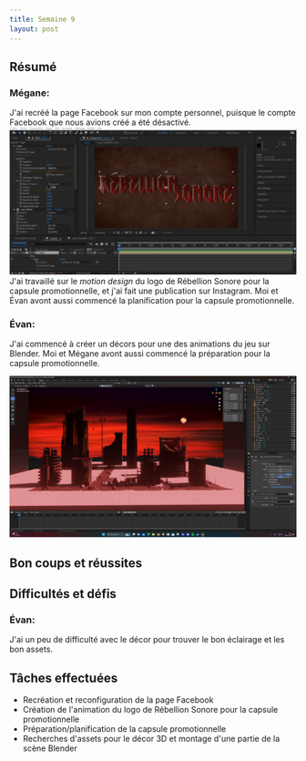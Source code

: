 ```yaml
---
title: Semaine 9
layout: post
---
```


## Résumé

### Mégane:

J'ai recréé la page Facebook sur mon compte personnel, puisque le compte Facebook que nous avions créé a été désactivé.
![Megane AfterEffects](../medias/MotionDesign_Megane.png)
J'ai travaillé sur le *motion design* du logo de Rébellion Sonore pour la capsule promotionnelle, et j'ai fait une publication sur Instagram. Moi et Évan avont aussi commencé la planification pour la capsule promotionnelle.

### Évan:

J'ai commencé à créer un décors pour une des animations du jeu sur Blender. Moi et Mégane avont aussi commencé la préparation pour la capsule promotionnelle.

![Beta du premier décor](../medias/decor1_beta.png)

## Bon coups et réussites

## Difficultés et défis

### Évan:

J'ai un peu de difficulté avec le décor pour trouver le bon éclairage et les bon assets.

## Tâches effectuées

- Recréation et reconfiguration de la page Facebook
- Création de l'animation du logo de Rébellion Sonore pour la capsule promotionnelle
- Préparation/planification de la capsule promotionnelle
- Recherches d'assets pour le décor 3D et montage d'une partie de la scène Blender
